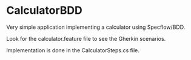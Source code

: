 # CalculatorBDD 
Very simple application implementing a calculator using Specflow/BDD.

Look for the calculator.feature file to see the Gherkin scenarios.

Implementation is done in the CalculatorSteps.cs file.
